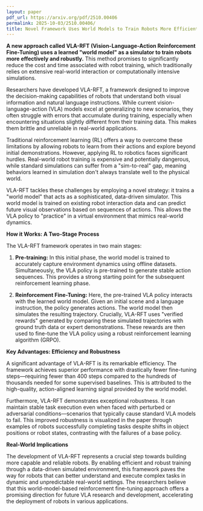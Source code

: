 ```yaml
---
layout: paper
pdf_url: https://arxiv.org/pdf/2510.00406
permalink: 2025-10-03/2510.00406/
title: Novel Framework Uses World Models to Train Robots More Efficiently
---
```




**A new approach called VLA-RFT (Vision-Language-Action Reinforcement Fine-Tuning) uses a learned "world model" as a simulator to train robots more effectively and robustly.** This method promises to significantly reduce the cost and time associated with robot training, which traditionally relies on extensive real-world interaction or computationally intensive simulations.

Researchers have developed VLA-RFT, a framework designed to improve the decision-making capabilities of robots that understand both visual information and natural language instructions. While current vision-language-action (VLA) models excel at generalizing to new scenarios, they often struggle with errors that accumulate during training, especially when encountering situations slightly different from their training data. This makes them brittle and unreliable in real-world applications.

Traditional reinforcement learning (RL) offers a way to overcome these limitations by allowing robots to learn from their actions and explore beyond initial demonstrations. However, applying RL to robotics faces significant hurdles. Real-world robot training is expensive and potentially dangerous, while standard simulations can suffer from a "sim-to-real" gap, meaning behaviors learned in simulation don't always translate well to the physical world.

VLA-RFT tackles these challenges by employing a novel strategy: it trains a "world model" that acts as a sophisticated, data-driven simulator. This world model is trained on existing robot interaction data and can predict future visual observations based on sequences of actions. This allows the VLA policy to "practice" in a virtual environment that mimics real-world dynamics.

**How it Works: A Two-Stage Process**

The VLA-RFT framework operates in two main stages:

1.  **Pre-training:** In this initial phase, the world model is trained to accurately capture environment dynamics using offline datasets. Simultaneously, the VLA policy is pre-trained to generate stable action sequences. This provides a strong starting point for the subsequent reinforcement learning phase.

2.  **Reinforcement Fine-Tuning:** Here, the pre-trained VLA policy interacts with the learned world model. Given an initial scene and a language instruction, the policy generates actions. The world model then simulates the resulting trajectory. Crucially, VLA-RFT uses "verified rewards" generated by comparing these simulated trajectories with ground truth data or expert demonstrations. These rewards are then used to fine-tune the VLA policy using a robust reinforcement learning algorithm (GRPO).

**Key Advantages: Efficiency and Robustness**

A significant advantage of VLA-RFT is its remarkable efficiency. The framework achieves superior performance with drastically fewer fine-tuning steps—requiring fewer than 400 steps compared to the hundreds of thousands needed for some supervised baselines. This is attributed to the high-quality, action-aligned learning signal provided by the world model.

Furthermore, VLA-RFT demonstrates exceptional robustness. It can maintain stable task execution even when faced with perturbed or adversarial conditions—scenarios that typically cause standard VLA models to fail. This improved robustness is visualized in the paper through examples of robots successfully completing tasks despite shifts in object positions or robot states, contrasting with the failures of a base policy.

**Real-World Implications**

The development of VLA-RFT represents a crucial step towards building more capable and reliable robots. By enabling efficient and robust training through a data-driven simulated environment, this framework paves the way for robots that can better understand and execute complex tasks in dynamic and unpredictable real-world settings. The researchers believe that this world-model-based reinforcement fine-tuning approach offers a promising direction for future VLA research and development, accelerating the deployment of robots in various applications.